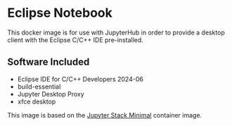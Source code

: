 # Eclipse Notebook
This docker image is for use with JupyterHub in order to provide a desktop client with the Eclipse C/C++ IDE pre-installed.

## Software Included
- Eclipse IDE for C/C++ Developers 2024-06
- build-essential
- Jupyter Desktop Proxy
- xfce desktop

This image is based on the [Jupyter Stack Minimal](https://github.com/jupyter/docker-stacks/tree/main/images/minimal-notebook) container image.